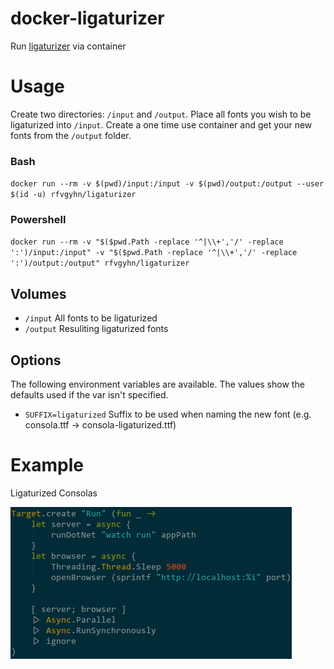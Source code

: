 # docker-ligaturizer
Run [ligaturizer][1] via container

# Usage
Create two directories: `/input` and `/output`. Place all fonts you wish to be ligaturized into `/input`. Create a one time use container and get your new fonts from the `/output` folder.

### Bash
`docker run --rm -v $(pwd)/input:/input -v $(pwd)/output:/output --user $(id -u) rfvgyhn/ligaturizer`

### Powershell
`docker run --rm -v "$($pwd.Path -replace '^|\\+','/' -replace ':')/input:/input" -v "$($pwd.Path -replace '^|\\+','/' -replace ':')/output:/output" rfvgyhn/ligaturizer`

## Volumes
* `/input` All fonts to be ligaturized
* `/output` Resuliting ligaturized fonts

## Options
The following environment variables are available. The values show the defaults used if the var isn't specified.

* `SUFFIX=ligaturized` Suffix to be used when naming the new font (e.g. consola.ttf -> consola-ligaturized.ttf)

# Example
Ligaturized Consolas

![Ligaturized Consolas][2]

[1]: https://github.com/ToxicFrog/Ligaturizer
[2]: screenshots/consolas-ligaturized.png